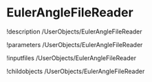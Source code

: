 <!-- MOOSE Documentation Stub: Remove this when content is added. -->

# EulerAngleFileReader
!description /UserObjects/EulerAngleFileReader

!parameters /UserObjects/EulerAngleFileReader

!inputfiles /UserObjects/EulerAngleFileReader

!childobjects /UserObjects/EulerAngleFileReader
